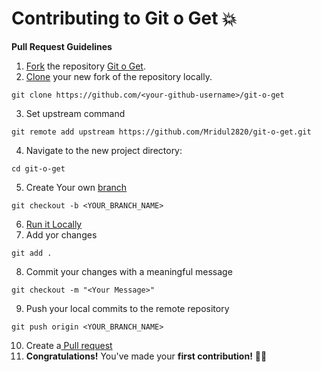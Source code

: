 # Contributing to Git o Get 💥

**Pull Request Guidelines**

1. [Fork][fork-link] the repository [Git o Get](https://github.com/Mridul2820/git-o-get/fork).
2. [Clone][clone-link] your new fork of the repository locally.
```
git clone https://github.com/<your-github-username>/git-o-get
```
3. Set upstream command
```
git remote add upstream https://github.com/Mridul2820/git-o-get.git
```
4. Navigate to the new project directory:
```
cd git-o-get
```
5. Create Your own [branch][branch-link]
```
git checkout -b <YOUR_BRANCH_NAME>
```
6. [Run it Locally](https://github.com/Mridul2820/git-o-get#run-locally-)
7. Add yor changes
```
git add .
```
8. Commit your changes with a meaningful message
```
git checkout -m "<Your Message>"
```
9. Push your local commits to the remote repository
```
git push origin <YOUR_BRANCH_NAME>
```
10. Create a[ Pull request](pull-request)
11. **Congratulations!** You've made your **first contribution!** 🙌🏼

[repo-link]: <https://github.com/Mridul2820/git-o-get/fork>
[branch-link]: <http://guides.github.com/introduction/flow/>
[clone-link]: <https://help.github.com/articles/cloning-a-repository/>
[fork-link]: <http://guides.github.com/activities/forking/>
[syncing-link]: <https://help.github.com/articles/syncing-a-fork>
[pull-request]: <https://help.github.com/en/github/collaborating-with-issues-and-pull-requests/creating-a-pull-request/>
